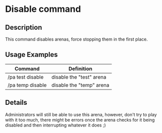 # Disable command

## Description

This command disables arenas, force stopping them in the first place.

## Usage Examples

Command |  Definition
------------- | -------------
/pa test disable | disable the "test" arena
/pa temp disable | disable the "temp" arena

## Details

Administrators will still be able to use this arena, however, don't try to play with it too much, there might be errors once the arena checks for it being disabled and then interrupting whatever it does ;)